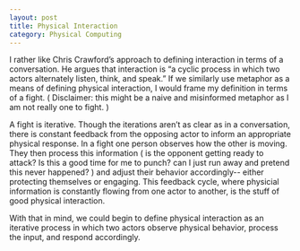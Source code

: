 ```yaml
---
layout: post
title: Physical Interaction
category: Physical Computing
---
```


I rather like Chris Crawford’s approach to defining interaction in terms of a conversation. He argues that interaction is  “a cyclic process in which two actors alternately listen, think, and speak.”  If we similarly  use metaphor as a means of defining physical interaction, I would frame my definition in terms of a fight.  ( Disclaimer: this might be a naive and misinformed metaphor as I am not really one to fight. ) 

A fight is iterative.  Though the iterations aren’t as clear as in a conversation, there is constant feedback from the opposing actor to inform an appropriate physical response.  In a fight one person observes how the other is moving.  They then process this information ( is the opponent getting ready to attack? Is this a good time for me to punch? can I just run away and pretend this never happened? ) and adjust their behavior accordingly-- either protecting themselves or engaging. This feedback cycle, where physicial information is constantly flowing from one actor to another, is the stuff of good physical interaction.  

With that in mind, we could begin to define physical interaction as an iterative process in which two actors observe physical behavior, process the input, and respond accordingly. 
